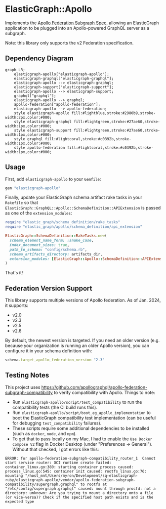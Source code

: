 # ElasticGraph::Apollo

Implements the [Apollo Federation Subgraph Spec](https://www.apollographql.com/docs/federation/subgraph-spec/),
allowing an ElasticGraph application to be plugged into an Apollo-powered GraphQL server as a subgraph.

Note: this library only supports the v2 Federation specification.

## Dependency Diagram

```mermaid
graph LR;
    elasticgraph-apollo["elasticgraph-apollo"];
    elasticgraph-graphql["elasticgraph-graphql"];
    elasticgraph-apollo --> elasticgraph-graphql;
    elasticgraph-support["elasticgraph-support"];
    elasticgraph-apollo --> elasticgraph-support;
    graphql["graphql"];
    elasticgraph-apollo --> graphql;
    apollo-federation["apollo-federation"];
    elasticgraph-apollo --> apollo-federation;
    style elasticgraph-apollo fill:#lightblue,stroke:#2980b9,stroke-width:2px,color:#000;
    style elasticgraph-graphql fill:#lightgreen,stroke:#27ae60,stroke-width:1px,color:#000;
    style elasticgraph-support fill:#lightgreen,stroke:#27ae60,stroke-width:1px,color:#000;
    style graphql fill:#lightcoral,stroke:#c0392b,stroke-width:1px,color:#000;
    style apollo-federation fill:#lightcoral,stroke:#c0392b,stroke-width:1px,color:#000;
```

## Usage

First, add `elasticgraph-apollo` to your `Gemfile`:

``` ruby
gem "elasticgraph-apollo"
```

Finally, update your ElasticGraph schema artifact rake tasks in your `Rakefile`
so that `ElasticGraph::GraphQL::Apollo::SchemaDefinition::APIExtension` is
passed as one of the `extension_modules`:

``` ruby
require "elastic_graph/schema_definition/rake_tasks"
require "elastic_graph/apollo/schema_definition/api_extension"

ElasticGraph::SchemaDefinition::RakeTasks.new(
  schema_element_name_form: :snake_case,
  index_document_sizes: true,
  path_to_schema: "config/schema.rb",
  schema_artifacts_directory: artifacts_dir,
  extension_modules: [ElasticGraph::Apollo::SchemaDefinition::APIExtension]
)
```

That's it!

## Federation Version Support

This library supports multiple versions of Apollo federation. As of Jan. 2024, it supports:

* v2.0
* v2.3
* v2.5
* v2.6

By default, the newest version is targeted. If you need an older version (e.g. because your organization is
running an older Apollo version), you can configure it in your schema definition with:

```ruby
schema.target_apollo_federation_version "2.3"
```

## Testing Notes

This project uses https://github.com/apollographql/apollo-federation-subgraph-compatibility
to verify compatibility with Apollo. Things to note:

- Run `elasticgraph-apollo/script/test_compatibility` to run the compatibility tests (the CI build runs this).
- Run `elasticgraph-apollo/script/boot_eg_apollo_implementation` to boot the ElasticGraph compatibility test implementation (can be useful for debugging `test_compatibility` failures).
- These scripts require some additional dependencies to be installed (such as `docker`, `node`, and `npm`).
- To get that to pass locally on my Mac, I had to enable the `Use Docker Compose V2` flag in Docker Desktop (under "Preferences -> General").  Without that checked, I got errors like this:

```
ERROR: for apollo-federation-subgraph-compatibility_router_1  Cannot start service router: OCI runtime create failed: container_linux.go:380: starting container process caused: process_linux.go:545: container init caused: rootfs_linux.go:76: mounting "/host_mnt/Users/myron/Development/sq-elasticgraph-ruby/elasticgraph-apollo/vendor/apollo-federation-subgraph-compatibility/supergraph.graphql" to rootfs at "/etc/config/supergraph.graphql" caused: mount through procfd: not a directory: unknown: Are you trying to mount a directory onto a file (or vice-versa)? Check if the specified host path exists and is the expected type
```
